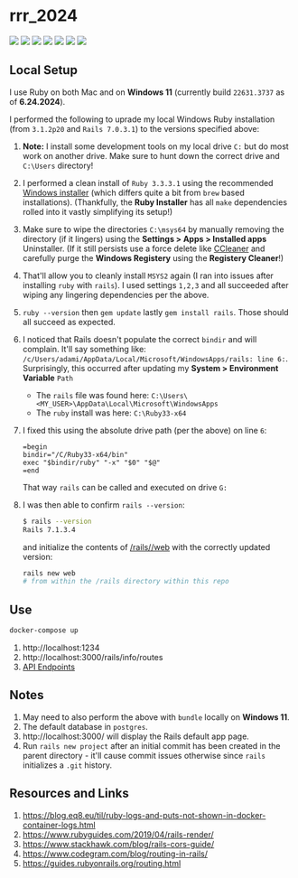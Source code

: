 # rrr_2024

[![](https://img.shields.io/badge/React-18.3.1-orange.svg)](https://reactjs.org) [![](https://img.shields.io/badge/parcel-2.12.0-royalblue.svg)](https://parceljs.org/) [![](https://img.shields.io/badge/Node.js-16.17.0-yellowgreen.svg)](https://nodejs.org/en/) [![](https://img.shields.io/badge/Ruby-3.3.3-red.svg)](https://www.ruby-lang.org/en/) [![](https://img.shields.io/badge/Rails-7.1.3.4-red.svg)](https://rubyonrails.org/) [![](https://img.shields.io/badge/Docker-blue.svg)](https://www.docker.com/) [![](https://img.shields.io/badge/Postgres-16.2-lightblue.svg)](https://hub.docker.com/_/postgres)

## Local Setup

I use Ruby on both Mac and on **Windows 11** (currently build `22631.3737` as of **6.24.2024**). 

I performed the following to uprade my local Windows Ruby installation (from `3.1.2p20` and `Rails 7.0.3.1`) to the versions specified above:

1. **Note:** I install some development tools on my local drive `C:` but do most work on another drive. Make sure to hunt down the correct drive and `C:\Users` directory!
2. I performed a clean install of `Ruby 3.3.3.1` using the recommended [Windows installer](https://www.ruby-lang.org/en/downloads/) (which differs quite a bit from `brew` based installations). (Thankfully, the **Ruby Installer** has all `make` dependencies rolled into it vastly simplifying its setup!)
3. Make sure to wipe the directories `C:\msys64` by manually removing the directory (if it lingers) using the **Settings > Apps > Installed apps** Uninstaller. (If it still persists use a force delete like [CCleaner](https://www.ccleaner.com/) and carefully purge the **Windows Registery** using the **Registery Cleaner**!) 
4. That'll allow you to cleanly install `MSYS2` again (I ran into issues after installing `ruby` with `rails`). I used settings `1,2,3` and all succeeded after wiping any lingering dependencies per the above.
5. `ruby --version` then `gem update` lastly `gem install rails`. Those should all succeed as expected.
6. I noticed that Rails doesn't populate the correct `bindir` and will complain. It'll say something like: `/c/Users/adami/AppData/Local/Microsoft/WindowsApps/rails: line 6:`. Surprisingly, this occurred after updating my **System > Environment Variable** `Path`
   * The `rails` file was found here: `C:\Users\<MY_USER>\AppData\Local\Microsoft\WindowsApps`
   * The `ruby` install was here: `C:\Ruby33-x64`
7. I fixed this using the absolute drive path (per the above) on line `6`:
    ```plaintext
    =begin
    bindir="/C/Ruby33-x64/bin"
    exec "$bindir/ruby" "-x" "$0" "$@"
    =end
    ```
    That way `rails` can be called and executed on drive `G:`
8. I was then able to confirm `rails --version`:

    ```bash
    $ rails --version
    Rails 7.1.3.4
    ```
    and initialize the contents of [/rails//web](/rails//web) with the correctly updated version:

    ```bash
    rails new web
    # from within the /rails directory within this repo
    ```
## Use

```bash
docker-compose up
```

1. http://localhost:1234
2. http://localhost:3000/rails/info/routes
3. [API Endpoints](./rails/run.sh)

## Notes

1. May need to also perform the above with `bundle` locally on **Windows 11**.
2. The default database in `postgres`.
3. http://localhost:3000/ will display the Rails default app page.
4. Run `rails new project` after an initial commit has been created in the parent directory - it'll cause commit issues otherwise since `rails` initializes a `.git` history.

## Resources and Links

1. https://blog.eq8.eu/til/ruby-logs-and-puts-not-shown-in-docker-container-logs.html
2. https://www.rubyguides.com/2019/04/rails-render/
3. https://www.stackhawk.com/blog/rails-cors-guide/
4. https://www.codegram.com/blog/routing-in-rails/
5. https://guides.rubyonrails.org/routing.html
